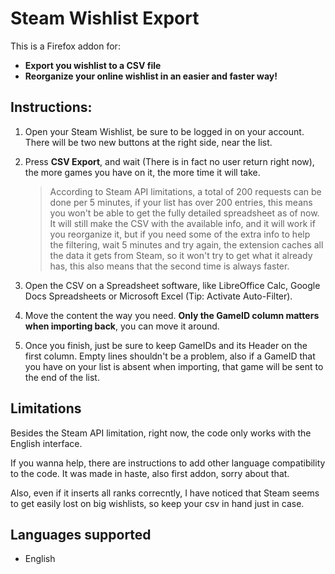 Steam Wishlist Export
==================

This is a Firefox addon for:
- **Export you wishlist to a CSV file**
- **Reorganize your online wishlist in an easier and faster way!**

Instructions:
-----------------

1. Open your Steam Wishlist, be sure to be logged in on your account. There will be two new buttons at the right side, near the list.

2. Press **CSV Export**, and wait (There is in fact no user return right now), the more games you have on it, the more time it will take.

	> According to Steam API limitations, a total of 200 requests can be done per 5 minutes, if your list has over 200 entries, this means you won't be able to get the fully detailed spreadsheet as of now. It will still make the CSV with the available info, and it will work if you reorganize it, but if you need some of the extra info to help the filtering, wait 5 minutes and try again, the extension caches all the data it gets from Steam, so it won't try to get what it already has, this also means that the second time is always faster.

3. Open the CSV on a Spreadsheet software, like LibreOffice Calc, Google Docs Spreadsheets or Microsoft Excel (Tip: Activate Auto-Filter).

4. Move the content the way you need. **Only the GameID column matters when importing back**, you can move it around.

5. Once you finish, just be sure to keep GameIDs and its Header on the first column. Empty lines shouldn't be a problem, also if a GameID that you have on your list is absent when importing, that game will be sent to the end of the list.

Limitations
----------------
Besides the Steam API limitation, right now, the code only works with the English interface.

If you wanna help, there are instructions to add other language compatibility to the code. It was made in haste, also first addon, sorry about that.

Also, even if it inserts all ranks correcntly, I have noticed that Steam seems to get easily lost on big wishlists, so keep your csv in hand just in case.

Languages supported
------------------------------
- English
